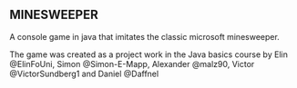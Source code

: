 ## MINESWEEPER
A console game in java that imitates the classic microsoft minesweeper.

The game was created as a project work in the Java basics course by
Elin @ElinFoUni, Simon @Simon-E-Mapp, Alexander @malz90, Victor @VictorSundberg1 and Daniel @Daffnel

